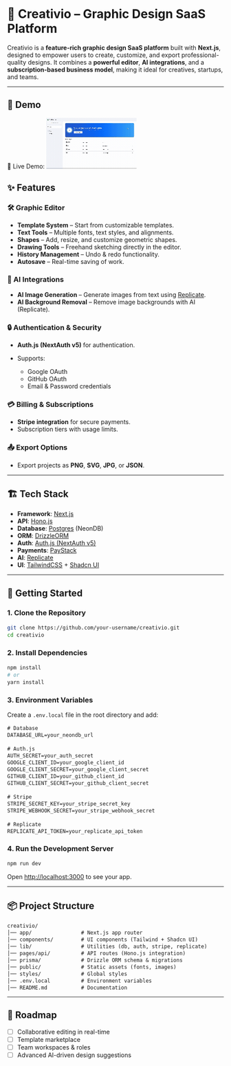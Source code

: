 # 🎨 Creativio – Graphic Design SaaS Platform

Creativio is a **feature-rich graphic design SaaS platform** built with **Next.js**, designed to empower users to create, customize, and export professional-quality designs. It combines a **powerful editor**, **AI integrations**, and a **subscription-based business model**, making it ideal for creatives, startups, and teams.

---

## 📸 Demo

🎥 Live Demo: ![Creativio Demo](./public/creativio-recording.gif)

## ✨ Features

### 🛠️ Graphic Editor

* **Template System** – Start from customizable templates.
* **Text Tools** – Multiple fonts, text styles, and alignments.
* **Shapes** – Add, resize, and customize geometric shapes.
* **Drawing Tools** – Freehand sketching directly in the editor.
* **History Management** – Undo & redo functionality.
* **Autosave** – Real-time saving of work.

### 🤖 AI Integrations

* **AI Image Generation** – Generate images from text using [Replicate](https://replicate.com).
* **AI Background Removal** – Remove image backgrounds with AI (Replicate).

### 🔒 Authentication & Security

* **Auth.js (NextAuth v5)** for authentication.
* Supports:

  * Google OAuth
  * GitHub OAuth
  * Email & Password credentials

### 💳 Billing & Subscriptions

* **Stripe integration** for secure payments.
* Subscription tiers with usage limits.

### 📤 Export Options

* Export projects as **PNG**, **SVG**, **JPG**, or **JSON**.

---

## 🏗️ Tech Stack

* **Framework**: [Next.js](https://nextjs.org/)
* **API**: [Hono.js](https://hono.dev/)
* **Database**: [Postgres](https://neon.tech/) (NeonDB)
* **ORM**: [DrizzleORM](https://orm.drizzle.team/)
* **Auth**: [Auth.js (NextAuth v5)](https://authjs.dev/)
* **Payments**: [PayStack](https://paystack.com/)
* **AI**: [Replicate](https://replicate.com)
* **UI**: [TailwindCSS](https://tailwindcss.com/) + [Shadcn UI](https://ui.shadcn.com/)

---

## 🚀 Getting Started

### 1. Clone the Repository

```bash
git clone https://github.com/your-username/creativio.git
cd creativio
```

### 2. Install Dependencies

```bash
npm install
# or
yarn install
```

### 3. Environment Variables

Create a `.env.local` file in the root directory and add:

```env
# Database
DATABASE_URL=your_neondb_url

# Auth.js
AUTH_SECRET=your_auth_secret
GOOGLE_CLIENT_ID=your_google_client_id
GOOGLE_CLIENT_SECRET=your_google_client_secret
GITHUB_CLIENT_ID=your_github_client_id
GITHUB_CLIENT_SECRET=your_github_client_secret

# Stripe
STRIPE_SECRET_KEY=your_stripe_secret_key
STRIPE_WEBHOOK_SECRET=your_stripe_webhook_secret

# Replicate
REPLICATE_API_TOKEN=your_replicate_api_token
```

### 4. Run the Development Server

```bash
npm run dev
```

Open [http://localhost:3000](http://localhost:3000) to see your app.

---

## 📦 Project Structure

```
creativio/
│── app/                # Next.js app router
│── components/         # UI components (Tailwind + Shadcn UI)
│── lib/                # Utilities (db, auth, stripe, replicate)
│── pages/api/          # API routes (Hono.js integration)
│── prisma/             # Drizzle ORM schema & migrations
│── public/             # Static assets (fonts, images)
│── styles/             # Global styles
│── .env.local          # Environment variables
│── README.md           # Documentation
```

---

## 🧪 Roadmap

* [ ] Collaborative editing in real-time
* [ ] Template marketplace
* [ ] Team workspaces & roles
* [ ] Advanced AI-driven design suggestions
